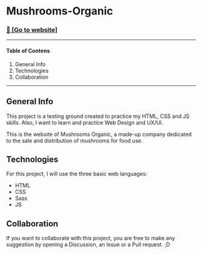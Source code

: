 # Mushrooms-Organic 
### [🚀 [Go to website]](https://peregrintuk.github.io/Mushrooms-Organic/)

***
#### Table of Contens
1. General Info
2. Technologies
3. Collaboration
***

## General Info
This project is a testing ground created to practice my HTML, CSS and JS skills. Also, I want to learn and practice Web Design and UX/UI.

This is the website of Mushrooms Organic, a made-up company dedicated to the sale and distribution of mushrooms for food use.

## Technologies
For this project, I will use the three basic web languages:

- HTML
- CSS
- Sass
- JS

## Collaboration
If you want to collaborate with this project, you are free to make any suggestion by opening a Discussion, an Issue or a Pull request. ;D
